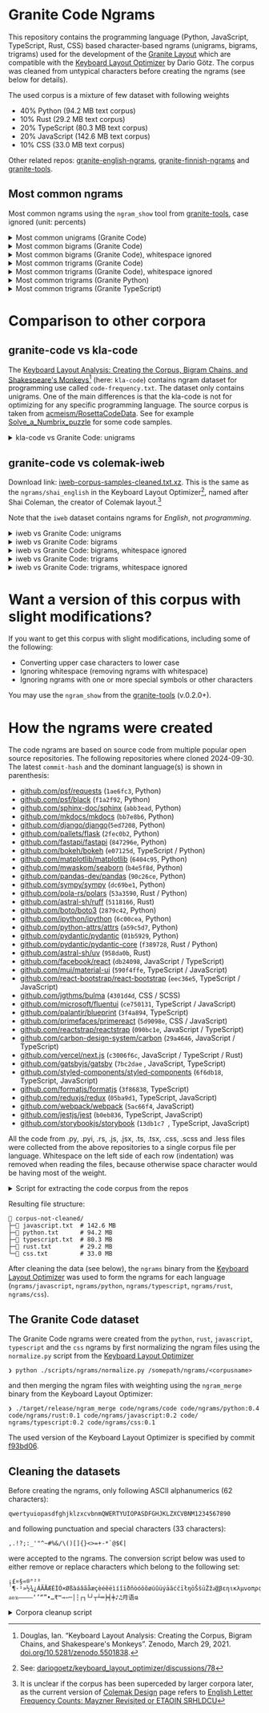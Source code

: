# Granite Code Ngrams

This repository contains the programming language (Python, JavaScript, TypeScript, Rust, CSS) based character-based ngrams (unigrams, bigrams, trigrams) used for the development of the [Granite Layout](https://github.com/fohrloop/granite-layout) which are compatible with the [Keyboard Layout Optimizer](https://github.com/dariogoetz/keyboard_layout_optimizer) by Dario Götz. The corpus was cleaned from untypical characters before creating the ngrams (see below for details).

The used corpus is a mixture of few dataset with following weights

- 40% Python (94.2 MB text corpus)
- 10% Rust (29.2 MB text corpus)
- 20% TypeScript (80.3 MB text corpus)
- 20% JavaScript (142.6 MB text corpus)
- 10% CSS (33.0 MB text corpus)

Other related repos: [granite-english-ngrams](https://github.com/fohrloop/granite-english-ngrams),  [granite-finnish-ngrams](https://github.com/fohrloop/granite-finnish-ngrams) and [granite-tools](https://github.com/fohrloop/granite-tools).

## Most common ngrams

Most common ngrams using the `ngram_show` tool from [granite-tools](https://github.com/fohrloop/granite-tools), case ignored (unit: percents)

<details>
<summary>Most common unigrams (Granite Code)</summary>

```
────────────────────── code ──────────────────────
   1: ␣ ▇▇▇▇▇▇▇▇▇▇▇▇▇▇▇▇▇▇▇▇▇▇ 7.85
   2: e ▇▇▇▇▇▇▇▇▇▇▇▇▇▇▇▇▇▇▇▇▇▇ 7.81
   3: t ▇▇▇▇▇▇▇▇▇▇▇▇▇▇▇▇▇ 5.94
   4: a ▇▇▇▇▇▇▇▇▇▇▇▇▇ 4.71
   5: r ▇▇▇▇▇▇▇▇▇▇▇▇▇ 4.70
   6: s ▇▇▇▇▇▇▇▇▇▇▇▇ 4.46
   7: o ▇▇▇▇▇▇▇▇▇▇▇▇ 4.33
   8: n ▇▇▇▇▇▇▇▇▇▇▇▇ 4.16
   9: i ▇▇▇▇▇▇▇▇▇▇▇ 4.02
  10: ⏎ ▇▇▇▇▇▇▇▇▇ 3.30
  11: l ▇▇▇▇▇▇▇▇▇ 3.23
  12: c ▇▇▇▇▇▇▇ 2.55
  13: d ▇▇▇▇▇▇▇ 2.38
  14: p ▇▇▇▇▇▇▇ 2.38
  15: . ▇▇▇▇▇▇ 2.09
  16: u ▇▇▇▇▇▇ 2.02
  17: m ▇▇▇▇▇▇ 2.00
  18: - ▇▇▇▇▇ 1.92
  19: , ▇▇▇▇▇ 1.82
  20: f ▇▇▇▇▇ 1.76
  21: ) ▇▇▇▇ 1.46
  22: ( ▇▇▇▇ 1.46
  23: " ▇▇▇▇ 1.44
  24: h ▇▇▇▇ 1.33
  25: : ▇▇▇▇ 1.25
  26: g ▇▇▇ 1.21
  27: b ▇▇▇ 1.21
  28: _ ▇▇▇ 1.20
  29: 0 ▇▇▇ 1.07
  30: 1 ▇▇▇ 1.06
  31: = ▇▇▇ 1.00
  32: y ▇▇ 0.88
  33: 2 ▇▇ 0.79
  34: x ▇▇ 0.77
  35: v ▇▇ 0.76
  36: ' ▇▇ 0.70
  37: { ▇▇ 0.57
  38: } ▇▇ 0.57
  39: / ▇▇ 0.56
  40: w ▇ 0.53
  41: ; ▇ 0.53
  42: 3 ▇ 0.49
  43: k ▇ 0.48
  44: 4 ▇ 0.48
  45: 5 ▇ 0.42
  46: > ▇ 0.35
  47: 6 ▇ 0.34
  48: 8 ▇ 0.34
  49: [ ▇ 0.32
  50: ] ▇ 0.32
  51: * ▇ 0.30
  52: 9 ▇ 0.28
  53: 7 ▇ 0.27
  54: q ▇ 0.21
  55: # ▇ 0.19
  56: < ▇ 0.18
  57: `  0.18
  58: j  0.17
  59: z  0.17
  60: \  0.12
  61: |  0.10
  62: +  0.09
  63: &  0.09
  64: !  0.07
  65: @  0.06
  66: $  0.06
  67: ?  0.05
  68: %  0.04
  69: ^  0.01
  70: ~  0.01
  71:     0.00
  72: €  0.00
```
</details>


<details>
<summary>Most common bigrams (Granite Code)</summary>

```
────────────────────── code ──────────────────────
   1: er ▇▇▇▇▇▇▇▇▇▇▇▇▇▇▇▇▇▇▇▇▇ 1.01
   2: on ▇▇▇▇▇▇▇▇▇▇▇▇▇▇▇▇▇▇▇▇▇ 0.98
   3: ,␣ ▇▇▇▇▇▇▇▇▇▇▇▇▇▇▇▇▇▇▇▇▇ 0.98
   4: re ▇▇▇▇▇▇▇▇▇▇▇▇▇▇▇▇▇▇▇▇ 0.94
   5: in ▇▇▇▇▇▇▇▇▇▇▇▇▇▇▇▇▇▇▇ 0.93
   6: te ▇▇▇▇▇▇▇▇▇▇▇▇▇▇▇▇▇▇ 0.88
   7: se ▇▇▇▇▇▇▇▇▇▇▇▇▇▇▇▇▇ 0.80
   8: or ▇▇▇▇▇▇▇▇▇▇▇▇▇▇▇▇ 0.76
   9: st ▇▇▇▇▇▇▇▇▇▇▇▇▇▇▇ 0.72
  10: at ▇▇▇▇▇▇▇▇▇▇▇▇▇▇▇ 0.70
  11: es ▇▇▇▇▇▇▇▇▇▇▇▇▇▇ 0.67
  12: :␣ ▇▇▇▇▇▇▇▇▇▇▇▇▇▇ 0.66
  13: de ▇▇▇▇▇▇▇▇▇▇▇▇▇▇ 0.66
  14: en ▇▇▇▇▇▇▇▇▇▇▇▇▇▇ 0.65
  15: t␣ ▇▇▇▇▇▇▇▇▇▇▇▇▇ 0.64
  16: co ▇▇▇▇▇▇▇▇▇▇▇▇▇ 0.63
  17: le ▇▇▇▇▇▇▇▇▇▇▇▇▇ 0.62
  18: nt ▇▇▇▇▇▇▇▇▇▇▇▇▇ 0.61
  19: e␣ ▇▇▇▇▇▇▇▇▇▇▇▇▇ 0.60
  20: ar ▇▇▇▇▇▇▇▇▇▇▇▇ 0.59
  21: ti ▇▇▇▇▇▇▇▇▇▇▇▇ 0.56
  22: -- ▇▇▇▇▇▇▇▇▇▇▇ 0.55
  23: ,⏎ ▇▇▇▇▇▇▇▇▇▇▇ 0.54
  24: th ▇▇▇▇▇▇▇▇▇▇▇ 0.53
  25: ␣= ▇▇▇▇▇▇▇▇▇▇▇ 0.53
  26: al ▇▇▇▇▇▇▇▇▇▇▇ 0.52
  27: ro ▇▇▇▇▇▇▇▇▇▇▇ 0.51
  28: =␣ ▇▇▇▇▇▇▇▇▇▇ 0.49
  29: ␣t ▇▇▇▇▇▇▇▇▇▇ 0.49
  30: me ▇▇▇▇▇▇▇▇▇▇ 0.49
  31: el ▇▇▇▇▇▇▇▇▇▇ 0.48
  32: et ▇▇▇▇▇▇▇▇▇ 0.45
  33: ;⏎ ▇▇▇▇▇▇▇▇▇ 0.44
  34: as ▇▇▇▇▇▇▇▇▇ 0.43
  35: an ▇▇▇▇▇▇▇▇▇ 0.41
  36: s␣ ▇▇▇▇▇▇▇▇▇ 0.41
  37: ex ▇▇▇▇▇▇▇▇▇ 0.41
  38: ⏎⏎ ▇▇▇▇▇▇▇▇ 0.40
  39: it ▇▇▇▇▇▇▇▇ 0.40
  40: ra ▇▇▇▇▇▇▇▇ 0.39
```
</details>


<details>
<summary>Most common bigrams (Granite Code), whitespace ignored</summary>

```
────────────────────── code ──────────────────────
   1: er ▇▇▇▇▇▇▇▇▇▇▇▇▇▇▇▇▇▇▇▇▇ 1.28
   2: on ▇▇▇▇▇▇▇▇▇▇▇▇▇▇▇▇▇▇▇▇▇ 1.26
   3: re ▇▇▇▇▇▇▇▇▇▇▇▇▇▇▇▇▇▇▇▇ 1.19
   4: in ▇▇▇▇▇▇▇▇▇▇▇▇▇▇▇▇▇▇▇ 1.18
   5: te ▇▇▇▇▇▇▇▇▇▇▇▇▇▇▇▇▇▇ 1.13
   6: se ▇▇▇▇▇▇▇▇▇▇▇▇▇▇▇▇▇ 1.02
   7: or ▇▇▇▇▇▇▇▇▇▇▇▇▇▇▇▇ 0.96
   8: st ▇▇▇▇▇▇▇▇▇▇▇▇▇▇▇ 0.91
   9: at ▇▇▇▇▇▇▇▇▇▇▇▇▇▇▇ 0.90
  10: es ▇▇▇▇▇▇▇▇▇▇▇▇▇▇ 0.86
  11: de ▇▇▇▇▇▇▇▇▇▇▇▇▇▇ 0.84
  12: en ▇▇▇▇▇▇▇▇▇▇▇▇▇▇ 0.83
  13: co ▇▇▇▇▇▇▇▇▇▇▇▇▇ 0.81
  14: le ▇▇▇▇▇▇▇▇▇▇▇▇▇ 0.79
  15: nt ▇▇▇▇▇▇▇▇▇▇▇▇▇ 0.78
  16: ar ▇▇▇▇▇▇▇▇▇▇▇▇ 0.75
  17: ti ▇▇▇▇▇▇▇▇▇▇▇▇ 0.72
  18: -- ▇▇▇▇▇▇▇▇▇▇▇ 0.70
  19: th ▇▇▇▇▇▇▇▇▇▇▇ 0.68
  20: al ▇▇▇▇▇▇▇▇▇▇▇ 0.66
  21: ro ▇▇▇▇▇▇▇▇▇▇▇ 0.65
  22: me ▇▇▇▇▇▇▇▇▇▇ 0.62
  23: el ▇▇▇▇▇▇▇▇▇▇ 0.61
  24: et ▇▇▇▇▇▇▇▇▇ 0.58
  25: as ▇▇▇▇▇▇▇▇▇ 0.55
  26: an ▇▇▇▇▇▇▇▇▇ 0.53
  27: ex ▇▇▇▇▇▇▇▇▇ 0.52
  28: it ▇▇▇▇▇▇▇▇ 0.51
  29: ra ▇▇▇▇▇▇▇▇ 0.50
  30: ta ▇▇▇▇▇▇▇▇ 0.50
  31: is ▇▇▇▇▇▇▇▇ 0.50
  32: rt ▇▇▇▇▇▇▇▇ 0.49
  33: he ▇▇▇▇▇▇▇▇ 0.49
  34: ne ▇▇▇▇▇▇▇▇ 0.48
  35: ct ▇▇▇▇▇▇▇▇ 0.48
  36: to ▇▇▇▇▇▇▇▇ 0.48
  37: ed ▇▇▇▇▇▇▇▇ 0.48
  38: tr ▇▇▇▇▇▇▇▇ 0.47
  39: nd ▇▇▇▇▇▇▇▇ 0.47
  40: io ▇▇▇▇▇▇▇ 0.45
```
</details>


<details>
<summary>Most common trigrams (Granite Code)</summary>

```
────────────────────── code ──────────────────────
   1: --- ▇▇▇▇▇▇▇▇▇▇▇▇▇▇▇▇▇▇▇▇▇▇▇▇▇▇▇▇▇▇▇▇▇▇▇ 0.42
   2: ␣=␣ ▇▇▇▇▇▇▇▇▇▇▇▇▇▇▇▇▇▇▇▇▇▇▇▇▇▇▇▇▇▇▇▇ 0.39
   3: ion ▇▇▇▇▇▇▇▇▇▇▇▇▇▇▇▇▇▇▇▇▇▇▇▇▇▇▇ 0.33
   4: ent ▇▇▇▇▇▇▇▇▇▇▇▇▇▇▇▇▇▇▇▇▇▇▇▇ 0.29
   5: con ▇▇▇▇▇▇▇▇▇▇▇▇▇▇▇▇▇▇▇▇▇▇▇ 0.28
   6: tio ▇▇▇▇▇▇▇▇▇▇▇▇▇▇▇▇▇▇▇▇▇▇▇ 0.27
   7: ␣{⏎ ▇▇▇▇▇▇▇▇▇▇▇▇▇▇▇▇▇▇▇▇▇ 0.25
   8: the ▇▇▇▇▇▇▇▇▇▇▇▇▇▇▇▇▇▇ 0.22
   9: ing ▇▇▇▇▇▇▇▇▇▇▇▇▇▇▇▇▇ 0.21
  10: ate ▇▇▇▇▇▇▇▇▇▇▇▇▇▇▇▇▇ 0.21
  11: sel ▇▇▇▇▇▇▇▇▇▇▇▇▇▇▇▇▇ 0.20
  12: ␣th ▇▇▇▇▇▇▇▇▇▇▇▇▇▇▇▇▇ 0.20
  13: ␣␣␣ ▇▇▇▇▇▇▇▇▇▇▇▇▇▇▇▇▇ 0.20
  14: ass ▇▇▇▇▇▇▇▇▇▇▇▇▇▇▇ 0.19
  15: ect ▇▇▇▇▇▇▇▇▇▇▇▇▇▇▇ 0.18
  16: ons ▇▇▇▇▇▇▇▇▇▇▇▇▇▇▇ 0.18
  17: ort ▇▇▇▇▇▇▇▇▇▇▇▇▇▇▇ 0.18
  18: );⏎ ▇▇▇▇▇▇▇▇▇▇▇▇▇▇▇ 0.18
  19: rt␣ ▇▇▇▇▇▇▇▇▇▇▇▇▇▇ 0.17
  20: ser ▇▇▇▇▇▇▇▇▇▇▇▇▇▇ 0.17
  21: elf ▇▇▇▇▇▇▇▇▇▇▇▇▇▇ 0.17
  22: def ▇▇▇▇▇▇▇▇▇▇▇▇▇▇ 0.16
  23: ame ▇▇▇▇▇▇▇▇▇▇▇▇▇▇ 0.16
  24: por ▇▇▇▇▇▇▇▇▇▇▇▇▇ 0.16
  25: ter ▇▇▇▇▇▇▇▇▇▇▇▇▇ 0.16
  26: est ▇▇▇▇▇▇▇▇▇▇▇▇▇ 0.15
  27: ␣in ▇▇▇▇▇▇▇▇▇▇▇▇▇ 0.15
  28: val ▇▇▇▇▇▇▇▇▇▇▇▇▇ 0.15
  29: ⏎}⏎ ▇▇▇▇▇▇▇▇▇▇▇▇▇ 0.15
  30: for ▇▇▇▇▇▇▇▇▇▇▇▇▇ 0.15
  31: exp ▇▇▇▇▇▇▇▇▇▇▇▇ 0.15
  32: ert ▇▇▇▇▇▇▇▇▇▇▇▇ 0.15
  33: typ ▇▇▇▇▇▇▇▇▇▇▇▇ 0.15
  34: one ▇▇▇▇▇▇▇▇▇▇▇▇ 0.14
  35: ype ▇▇▇▇▇▇▇▇▇▇▇▇ 0.14
  36: str ▇▇▇▇▇▇▇▇▇▇▇▇ 0.14
  37: ext ▇▇▇▇▇▇▇▇▇▇▇ 0.14
  38: dat ▇▇▇▇▇▇▇▇▇▇▇ 0.14
  39: col ▇▇▇▇▇▇▇▇▇▇▇ 0.13
  40: ␣re ▇▇▇▇▇▇▇▇▇▇▇ 0.13
```
</details>


<details>
<summary>Most common trigrams (Granite Code), whitespace ignored</summary>

```
────────────────────── code ──────────────────────
   1: --- ▇▇▇▇▇▇▇▇▇▇▇▇▇▇▇▇▇▇▇▇ 0.61
   2: ion ▇▇▇▇▇▇▇▇▇▇▇▇▇▇▇ 0.47
   3: ent ▇▇▇▇▇▇▇▇▇▇▇▇▇▇ 0.42
   4: con ▇▇▇▇▇▇▇▇▇▇▇▇▇ 0.41
   5: tio ▇▇▇▇▇▇▇▇▇▇▇▇▇ 0.39
   6: the ▇▇▇▇▇▇▇▇▇▇ 0.31
   7: ing ▇▇▇▇▇▇▇▇▇▇ 0.30
   8: ate ▇▇▇▇▇▇▇▇▇▇ 0.30
   9: sel ▇▇▇▇▇▇▇▇▇▇ 0.29
  10: ass ▇▇▇▇▇▇▇▇▇ 0.27
  11: ect ▇▇▇▇▇▇▇▇▇ 0.26
  12: ons ▇▇▇▇▇▇▇▇ 0.25
  13: ort ▇▇▇▇▇▇▇▇ 0.25
  14: ser ▇▇▇▇▇▇▇▇ 0.25
  15: elf ▇▇▇▇▇▇▇▇ 0.24
  16: def ▇▇▇▇▇▇▇▇ 0.24
  17: ame ▇▇▇▇▇▇▇▇ 0.23
  18: por ▇▇▇▇▇▇▇▇ 0.23
  19: ter ▇▇▇▇▇▇▇ 0.23
  20: est ▇▇▇▇▇▇▇ 0.22
  21: val ▇▇▇▇▇▇▇ 0.22
  22: for ▇▇▇▇▇▇▇ 0.22
  23: exp ▇▇▇▇▇▇▇ 0.22
  24: ert ▇▇▇▇▇▇▇ 0.21
  25: typ ▇▇▇▇▇▇▇ 0.21
  26: one ▇▇▇▇▇▇▇ 0.20
  27: ype ▇▇▇▇▇▇▇ 0.20
  28: str ▇▇▇▇▇▇▇ 0.20
  29: ext ▇▇▇▇▇▇▇ 0.20
  30: dat ▇▇▇▇▇▇ 0.20
  31: col ▇▇▇▇▇▇ 0.19
  32: tes ▇▇▇▇▇▇ 0.19
  33: der ▇▇▇▇▇▇ 0.19
  34: mpo ▇▇▇▇▇▇ 0.19
  35: nte ▇▇▇▇▇▇ 0.19
  36: ont ▇▇▇▇▇▇ 0.19
  37: tur ▇▇▇▇▇▇ 0.19
  38: res ▇▇▇▇▇▇ 0.19
  39: sta ▇▇▇▇▇▇ 0.18
  40: pro ▇▇▇▇▇▇ 0.18
```
</details>

<details>
<summary>Most common trigrams (Granite Python)</summary>

```
───────────────────── python ─────────────────────
   1: --- ▇▇▇▇▇▇▇▇▇▇▇▇▇▇▇▇▇▇▇▇ 0.98
   2: ␣=␣ ▇▇▇▇▇▇▇▇▇▇▇ 0.53
   3: sel ▇▇▇▇▇▇▇ 0.35
   4: ␣␣␣ ▇▇▇▇▇▇▇ 0.34
   5: elf ▇▇▇▇▇▇▇ 0.33
   6: ass ▇▇▇▇▇▇▇ 0.32
   7: ser ▇▇▇▇▇▇▇ 0.32
   8: ion ▇▇▇▇▇▇ 0.32
   9: the ▇▇▇▇▇▇ 0.27
  10: ert ▇▇▇▇▇ 0.25
  11: tio ▇▇▇▇▇ 0.25
  12: rt␣ ▇▇▇▇▇ 0.25
  13: def ▇▇▇▇▇ 0.24
  14: ␣th ▇▇▇▇▇ 0.24
  15: ␣in ▇▇▇▇▇ 0.24
  16: sse ▇▇▇▇▇ 0.23
  17: ):⏎ ▇▇▇▇▇ 0.23
  18: ate ▇▇▇▇ 0.22
  19: est ▇▇▇▇ 0.21
  20: ame ▇▇▇▇ 0.21
  21: )⏎⏎ ▇▇▇▇ 0.21
  22: ing ▇▇▇▇ 0.21
  23: lf. ▇▇▇▇ 0.21
  24: val ▇▇▇▇ 0.21
  25: tes ▇▇▇▇ 0.21
  26: ␣no ▇▇▇▇ 0.20
  27: ⏎de ▇▇▇▇ 0.20
  28: dat ▇▇▇▇ 0.19
  29: ef␣ ▇▇▇▇ 0.19
  30: ect ▇▇▇▇ 0.18
  31: ent ▇▇▇▇ 0.18
  32: one ▇▇▇▇ 0.17
  33: for ▇▇▇▇ 0.17
  34: he␣ ▇▇▇▇ 0.17
  35: int ▇▇▇ 0.17
  36: typ ▇▇▇ 0.17
  37: ",␣ ▇▇▇ 0.17
  38: ":␣ ▇▇▇ 0.17
  39: ⏎#␣ ▇▇▇ 0.17
  40: ␣se ▇▇▇ 0.16
```
</details>


<details>
<summary>Most common trigrams (Granite TypeScript)</summary>

```
─────────────────── typescript ───────────────────
   1: con ▇▇▇▇▇▇▇▇▇▇▇▇▇▇▇▇▇▇▇▇ 0.49
   2: ent ▇▇▇▇▇▇▇▇▇▇▇▇▇▇▇▇▇ 0.43
   3: ␣{⏎ ▇▇▇▇▇▇▇▇▇▇▇▇▇▇▇▇▇ 0.43
   4: ons ▇▇▇▇▇▇▇▇▇▇▇▇▇▇ 0.35
   5: ion ▇▇▇▇▇▇▇▇▇▇▇▇▇▇ 0.34
   6: ␣=␣ ▇▇▇▇▇▇▇▇▇▇▇▇▇ 0.32
   7: ort ▇▇▇▇▇▇▇▇▇▇▇▇▇ 0.31
   8: tio ▇▇▇▇▇▇▇▇▇▇▇▇ 0.30
   9: ":␣ ▇▇▇▇▇▇▇▇▇▇▇▇ 0.29
  10: );⏎ ▇▇▇▇▇▇▇▇▇▇▇ 0.28
  11: por ▇▇▇▇▇▇▇▇▇▇▇ 0.28
  12: nst ▇▇▇▇▇▇▇▇▇▇▇ 0.27
  13: the ▇▇▇▇▇▇▇▇▇▇ 0.26
  14: st␣ ▇▇▇▇▇▇▇▇▇▇ 0.26
  15: pro ▇▇▇▇▇▇▇▇▇▇ 0.25
  16: rt␣ ▇▇▇▇▇▇▇▇▇▇ 0.25
  17: ect ▇▇▇▇▇▇▇▇▇▇ 0.25
  18: mpo ▇▇▇▇▇▇▇▇▇▇ 0.25
  19: ⏎co ▇▇▇▇▇▇▇▇▇▇ 0.24
  20: ␣th ▇▇▇▇▇▇▇▇▇▇ 0.24
  21: ate ▇▇▇▇▇▇▇▇▇ 0.23
  22: ing ▇▇▇▇▇▇▇▇▇ 0.23
  23: ,⏎" ▇▇▇▇▇▇▇▇▇ 0.22
  24: exp ▇▇▇▇▇▇▇▇▇ 0.22
  25: :␣" ▇▇▇▇▇▇▇▇▇ 0.22
  26: ;⏎⏎ ▇▇▇▇▇▇▇▇ 0.20
  27: rop ▇▇▇▇▇▇▇▇ 0.20
  28: rea ▇▇▇▇▇▇▇▇ 0.20
  29: ext ▇▇▇▇▇▇▇▇ 0.19
  30: rom ▇▇▇▇▇▇▇▇ 0.19
  31: :␣' ▇▇▇▇▇▇▇▇ 0.19
  32: fro ▇▇▇▇▇▇▇ 0.18
  33: ␣re ▇▇▇▇▇▇▇ 0.18
  34: ⏎ex ▇▇▇▇▇▇▇ 0.18
  35: om␣ ▇▇▇▇▇▇▇ 0.17
  36: men ▇▇▇▇▇▇▇ 0.17
  37: act ▇▇▇▇▇▇▇ 0.17
  38: der ▇▇▇▇▇▇▇ 0.17
  39: ont ▇▇▇▇▇▇▇ 0.17
  40: ",⏎ ▇▇▇▇▇▇▇ 0.17
```
</details>

# Comparison to other corpora

## granite-code vs kla-code

The [Keyboard Layout Analysis: Creating the Corpus, Bigram Chains, and Shakespeare's Monkeys](https://zenodo.org/records/5501838)[^douglas-kla]  (here: `kla-code`) contains ngram dataset for programming use called `code-frequency.txt`. The dataset only contains unigrams. One of the main differences is that the kla-code is not for optimizing for any specific programming language. The source corpus is taken from [acmeism/RosettaCodeData](https://github.com/acmeism/RosettaCodeData). See for example [Solve_a_Numbrix_puzzle](https://rosettacode.org/wiki/Solve_a_Numbrix_puzzle#Python) for some code samples.

<details>
<summary>kla-code vs Granite Code: unigrams</summary>

- The kla-code clearly has not removed indentation as the amount of space chracters is so high (~25%).
- The Granite Code does not have any tabs (likely that tabs have been replaced by spaces in the repos used). Typically IDEs jump to the correct indendation level, so tabs are needed less than number of tabs in a file.
- Parenthesis (`(` and `)`) are used less in the corpus used by the Granite Code ngrams.
- Equals sign (`=`) is used less in the corpus used by the Granite Code ngrams.



```
─────────────────────kla-code───────────────────── ───────────────────────code───────────────────────
 1: ␣  ▇▇▇▇▇▇▇▇▇▇▇▇▇▇▇▇▇▇▇▇▇▇▇ 24.87                 1 ( +0): ␣  ▇▇▇▇▇▇▇▇▇▇▇▇▇▇▇▇▇▇▇▇▇▇▇▇ 7.85
 2: e  ▇▇▇▇▇ 5.08                                    2 ( +0): e  ▇▇▇▇▇▇▇▇▇▇▇▇▇▇▇▇▇▇▇▇▇▇▇ 7.53
 3: t  ▇▇▇▇ 4.11                                     3 ( +0): t  ▇▇▇▇▇▇▇▇▇▇▇▇▇▇▇▇▇ 5.62
 4: ⏎  ▇▇▇ 3.61                                      4 ( +3): r  ▇▇▇▇▇▇▇▇▇▇▇▇▇▇ 4.48
 5: n  ▇▇▇ 3.55                                      5 ( +3): a  ▇▇▇▇▇▇▇▇▇▇▇▇▇▇ 4.43
 6: i  ▇▇▇ 3.40                                      6 ( +3): o  ▇▇▇▇▇▇▇▇▇▇▇▇▇ 4.18
 7: r  ▇▇▇ 3.34                                      7 ( +3): s  ▇▇▇▇▇▇▇▇▇▇▇▇▇ 4.12
 8: a  ▇▇▇ 3.00                                      8 ( -3): n  ▇▇▇▇▇▇▇▇▇▇▇▇ 3.96
 9: o  ▇▇▇ 2.80                                      9 ( -3): i  ▇▇▇▇▇▇▇▇▇▇▇ 3.73
10: s  ▇▇▇ 2.77                                     10 ( -6): ⏎  ▇▇▇▇▇▇▇▇▇▇ 3.30
11: l  ▇▇ 2.09                                      11 ( +0): l  ▇▇▇▇▇▇▇▇▇ 3.09
12: )  ▇▇ 1.90                                      12 ( +3): c  ▇▇▇▇▇▇▇ 2.27
13: (  ▇▇ 1.90                                      13 ( +1): d  ▇▇▇▇▇▇▇ 2.18
14: d  ▇▇ 1.73                                      14 ( +4): p  ▇▇▇▇▇▇▇ 2.14
15: c  ▇ 1.58                                       15 ( +8): .  ▇▇▇▇▇▇ 2.09
16: ,  ▇ 1.49                                       16 ( +1): u  ▇▇▇▇▇▇ 1.94
17: u  ▇ 1.46                                       17 ( +8): -  ▇▇▇▇▇▇ 1.92
18: p  ▇ 1.33                                       18 ( -2): ,  ▇▇▇▇▇▇ 1.82
19: m  ▇ 1.30                                       19 ( +0): m  ▇▇▇▇▇▇ 1.81
20: f  ▇ 1.18                                       20 ( +0): f  ▇▇▇▇▇ 1.58
21: =  ▇ 1.12                                       21 ( -9): )  ▇▇▇▇ 1.46
22: "  ▇ 1.09                                       22 ( -9): (  ▇▇▇▇ 1.46
23: .  ▇ 1.05                                       23 ( -1): "  ▇▇▇▇ 1.44
24: h  ▇ 1.02                                       24 ( +7): :  ▇▇▇▇ 1.25
25: -  ▇ 1.01                                       25 ( -1): h  ▇▇▇▇ 1.24
26: 1  ▇ 1.01                                       26 (+13): _  ▇▇▇▇ 1.20
27: 0  ▇ 0.98                                       27 ( +1): g  ▇▇▇ 1.11
28: g  ▇ 0.90                                       28 ( -1): 0  ▇▇▇ 1.07
29: ;  ▇ 0.78                                       29 ( -3): 1  ▇▇▇ 1.06
30: b  ▇ 0.74                                       30 ( +0): b  ▇▇▇ 1.00
31: :  ▇ 0.70                                       31 (-10): =  ▇▇▇ 1.00
32: y  ▇ 0.61                                       32 ( +0): y  ▇▇▇ 0.86
33: x  ▇ 0.58                                       33 ( +1): 2  ▇▇ 0.79
34: 2  ▇ 0.57                                       34 ( -1): x  ▇▇ 0.73
35: \t  0.53                                        35 (+10): '  ▇▇ 0.70
36: w   0.52                                        36 ( +4): v  ▇▇ 0.67
37: [   0.48                                        37 (+12): {  ▇▇ 0.57
38: ]   0.47                                        38 (+13): }  ▇▇ 0.57
39: _   0.47                                        39 ( +8): /  ▇▇ 0.56
40: v   0.47                                        40 (-11): ;  ▇▇ 0.53
45: '   0.41                                        43 ( -7): w  ▇ 0.48
47: /   0.37                                        51 (-14): [  ▇ 0.32
49: {   0.37                                        52 (-14): ]  ▇ 0.32
51: }   0.37                                       ??? (???): \t  0.00
```

</details>

## granite-code vs colemak-iweb

Download link: [iweb-corpus-samples-cleaned.txt.xz](https://colemak.com/pub/corpus/iweb-corpus-samples-cleaned.txt.xz). This is the same as the `ngrams/shai_english` in the Keyboard Layout Optimizer[^shai], named after Shai Coleman, the creator of Colemak layout.[^colemak] 

Note that the `iweb` dataset contains ngrams for *English*, not *programming*.


<details>
<summary>iweb vs Granite Code: unigrams</summary>

```
───────────────────────iweb─────────────────────── ───────────────────────code───────────────────────
 1: ␣  ▇▇▇▇▇▇▇▇▇▇▇▇▇▇▇▇▇▇▇▇▇▇▇ 16.84                 1 ( +0): ␣ ▇▇▇▇▇▇▇▇▇▇▇▇▇▇▇▇▇▇▇▇▇▇▇▇ 7.85
 2: e  ▇▇▇▇▇▇▇▇▇▇▇▇▇ 9.59                            2 ( +0): e ▇▇▇▇▇▇▇▇▇▇▇▇▇▇▇▇▇▇▇▇▇▇▇▇ 7.81
 3: t  ▇▇▇▇▇▇▇▇▇▇ 7.28                               3 ( +0): t ▇▇▇▇▇▇▇▇▇▇▇▇▇▇▇▇▇▇ 5.94
 4: a  ▇▇▇▇▇▇▇▇▇ 6.50                                4 ( +0): a ▇▇▇▇▇▇▇▇▇▇▇▇▇▇ 4.71
 5: o  ▇▇▇▇▇▇▇▇ 6.22                                 5 ( +4): r ▇▇▇▇▇▇▇▇▇▇▇▇▇▇ 4.70
 6: i  ▇▇▇▇▇▇▇▇ 5.81                                 6 ( +2): s ▇▇▇▇▇▇▇▇▇▇▇▇▇▇ 4.46
 7: n  ▇▇▇▇▇▇▇▇ 5.54                                 7 ( -2): o ▇▇▇▇▇▇▇▇▇▇▇▇▇ 4.33
 8: s  ▇▇▇▇▇▇▇ 5.24                                  8 ( -1): n ▇▇▇▇▇▇▇▇▇▇▇▇▇ 4.16
 9: r  ▇▇▇▇▇▇▇ 4.93                                  9 ( -3): i ▇▇▇▇▇▇▇▇▇▇▇▇ 4.02
10: h  ▇▇▇▇▇ 3.73                                   10 (+16): ⏎ ▇▇▇▇▇▇▇▇▇▇ 3.30
11: l  ▇▇▇▇▇ 3.38                                   11 ( +0): l ▇▇▇▇▇▇▇▇▇▇ 3.23
12: d  ▇▇▇▇ 2.96                                    12 ( +1): c ▇▇▇▇▇▇▇▇ 2.55
13: c  ▇▇▇ 2.53                                     13 ( -1): d ▇▇▇▇▇▇▇ 2.38
14: u  ▇▇▇ 2.36                                     14 ( +3): p ▇▇▇▇▇▇▇ 2.38
15: m  ▇▇▇ 1.98                                     15 ( +7): . ▇▇▇▇▇▇ 2.09
16: f  ▇▇ 1.74                                      16 ( -2): u ▇▇▇▇▇▇ 2.02
17: p  ▇▇ 1.71                                      17 ( -2): m ▇▇▇▇▇▇ 2.00
18: g  ▇▇ 1.67                                      18 ( +9): - ▇▇▇▇▇▇ 1.92
19: y  ▇▇ 1.57                                      19 ( +5): , ▇▇▇▇▇▇ 1.82
20: w  ▇▇ 1.47                                      20 ( -4): f ▇▇▇▇▇ 1.76
21: b  ▇▇ 1.22                                      21 (+16): ) ▇▇▇▇ 1.46
22: .  ▇ 0.89                                       22 (+16): ( ▇▇▇▇ 1.46
23: v  ▇ 0.87                                       23 ( +7): " ▇▇▇▇ 1.44
24: ,  ▇ 0.82                                       24 (-14): h ▇▇▇▇ 1.33
25: k  ▇ 0.65                                       25 (+14): : ▇▇▇▇ 1.25
26: ⏎   0.35                                        26 ( -8): g ▇▇▇▇ 1.21
27: -   0.21                                        27 ( -6): b ▇▇▇▇ 1.21
28: '   0.21                                        28 (???): _ ▇▇▇▇ 1.20
29: x   0.18                                        29 ( +2): 0 ▇▇▇ 1.07
30: "   0.15                                        30 ( +3): 1 ▇▇▇ 1.06
31: 0   0.15                                        31 (+26): = ▇▇▇ 1.00
32: j   0.14                                        32 (-13): y ▇▇▇ 0.88
33: 1   0.13                                        33 ( +1): 2 ▇▇ 0.79
34: 2   0.10                                        34 ( -5): x ▇▇ 0.77
35: q   0.08                                        35 (-12): v ▇▇ 0.76
36: z   0.08                                        36 ( -8): ' ▇▇ 0.70
37: )   0.08                                        37 (???): { ▇▇ 0.57
38: (   0.08                                        38 (???): } ▇▇ 0.57
39: :   0.06                                        39 (+10): / ▇▇ 0.56
40: 5   0.05                                        40 (-20): w ▇▇ 0.53
41: 3   0.05                                        41 ( +9): ; ▇▇ 0.53
42: 9   0.04                                        42 ( -1): 3 ▇▇ 0.49
43: ?   0.04                                        43 (-18): k ▇ 0.48
44: 4   0.04                                        44 ( +0): 4 ▇ 0.48
45: !   0.04                                        45 ( -5): 5 ▇ 0.42
46: 6   0.04                                        46 (+10): > ▇ 0.35
47: 8   0.03                                        47 ( -1): 6 ▇ 0.34
48: 7   0.03                                        48 ( -1): 8 ▇ 0.34
49: /   0.02                                        49 (???): [ ▇ 0.32
50: ;   0.02                                        50 (???): ] ▇ 0.32
51: $   0.01                                        51 ( +4): * ▇ 0.30
52: %   0.01                                        52 (-10): 9 ▇ 0.28
53: &   0.01                                        53 ( -5): 7 ▇ 0.27
54: +   0.01                                        54 (-19): q ▇ 0.21
55: *   0.00                                        55 ( +3): # ▇ 0.19
56: >   0.00                                        56 ( +4): < ▇ 0.18
57: =   0.00                                        57 (???): ` ▇ 0.18
58: #   0.00                                        58 (-26): j ▇ 0.17
59: @   0.00                                        59 (-23): z ▇ 0.17
60: <   0.00                                        60 (???): \  0.12
61:     0.00                                        61 (???): |  0.10
62: ’   0.00                                        62 ( -8): +  0.09
63: ”   0.00                                        63 (-10): &  0.09
64: “   0.00                                        64 (-19): !  0.07
65: —   0.00                                        65 ( -6): @  0.06
66: ü   0.00                                        66 (-15): $  0.06
67: –   0.00                                        67 (-24): ?  0.05
68: •   0.00                                        68 (-16): %  0.04
69: ¢   0.00                                        69 (???): ^  0.01
70: ´   0.00                                        70 (???): ~  0.01
71: é   0.00                                        71 (???):     0.00
72: ʼ   0.00                                        72 (???): €  0.00
73: ®   0.00                                       ??? (???): ö  0.00
74: ¤   0.00                                       ??? (???): °  0.00
75: ‐   0.00                                       ??? (???): ⅜  0.00
76: §   0.00                                       ??? (???): ⅓  0.00
77: ä   0.00                                       ??? (???): ‐  0.00
78: ⅓   0.00                                       ??? (???): ⅔  0.00
79: ′   0.00                                       ??? (???): ü  0.00
80: ć   0.00                                       ??? (???): ′  0.00
81: →   0.00                                       ??? (???): ®  0.00
82: и   0.00                                       ??? (???): ć  0.00
83: ⅔   0.00                                       ??? (???): “  0.00
84: ⅜   0.00                                       ??? (???): ­  0.00
85: ¬   0.00                                       ??? (???): ´  0.00
86: ­   0.00                                       ??? (???): —  0.00
87: ›   0.00                                       ??? (???): ”  0.00
88: ö   0.00                                       ??? (???): ¬  0.00
89: ☺   0.00                                       ??? (???): ›  0.00
90: ·   0.00                                       ??? (???): é  0.00
91: °   0.00                                       ??? (???): §  0.00
92: ÷   0.00                                       ??? (???): â  0.00
93: â   0.00                                       ??? (???): ·  0.00
94: ⅛   0.00                                       ??? (???): и  0.00
???: \  0.00                                       ??? (???): ⅛  0.00
???:      0.00                                       ??? (???): ÷  0.00
???: ^  0.00                                       ??? (???): ¤  0.00
???: }  0.00                                       ??? (???): –  0.00
???: _  0.00                                       ??? (???): ☺  0.00
???: `  0.00                                       ??? (???): •  0.00
???: €  0.00                                       ??? (???): ¢  0.00
???: |  0.00                                       ??? (???):    0.00
???: ]  0.00                                       ??? (???): →  0.00
???: [  0.00                                       ??? (???): ’  0.00
???: {  0.00                                       ??? (???): ʼ  0.00
???: ~  0.00                                       ??? (???): ä  0.00
```
</details>



<details>
<summary>iweb vs Granite Code: bigrams</summary>

```
───────────────────────iweb─────────────────────── ───────────────────────code───────────────────────
 1: e␣   ▇▇▇▇▇▇▇▇▇▇▇▇▇▇▇▇▇▇▇▇▇ 2.94                    1 (  +10): er ▇▇▇▇▇▇▇▇▇▇▇▇▇▇▇▇▇▇▇▇▇ 1.01
 2: ␣t   ▇▇▇▇▇▇▇▇▇▇▇▇▇▇▇▇▇▇ 2.50                       2 (  +15): on ▇▇▇▇▇▇▇▇▇▇▇▇▇▇▇▇▇▇▇▇▇ 0.98
 3: th   ▇▇▇▇▇▇▇▇▇▇▇▇▇▇▇ 2.03                          3 (  +23): ,␣ ▇▇▇▇▇▇▇▇▇▇▇▇▇▇▇▇▇▇▇▇▇ 0.98
 4: ␣a   ▇▇▇▇▇▇▇▇▇▇▇▇▇▇ 1.99                           4 (  +10): re ▇▇▇▇▇▇▇▇▇▇▇▇▇▇▇▇▇▇▇▇ 0.94
 5: s␣   ▇▇▇▇▇▇▇▇▇▇▇▇▇ 1.84                            5 (   +2): in ▇▇▇▇▇▇▇▇▇▇▇▇▇▇▇▇▇▇▇ 0.93
 6: he   ▇▇▇▇▇▇▇▇▇▇▇▇ 1.66                             6 (  +28): te ▇▇▇▇▇▇▇▇▇▇▇▇▇▇▇▇▇▇ 0.88
 7: in   ▇▇▇▇▇▇▇▇▇▇▇ 1.55                              7 (  +44): se ▇▇▇▇▇▇▇▇▇▇▇▇▇▇▇▇▇ 0.80
 8: t␣   ▇▇▇▇▇▇▇▇▇▇▇ 1.49                              8 (  +15): or ▇▇▇▇▇▇▇▇▇▇▇▇▇▇▇▇ 0.76
 9: d␣   ▇▇▇▇▇▇▇▇▇▇ 1.40                               9 (  +28): st ▇▇▇▇▇▇▇▇▇▇▇▇▇▇▇ 0.72
10: an   ▇▇▇▇▇▇▇▇▇ 1.25                               10 (  +11): at ▇▇▇▇▇▇▇▇▇▇▇▇▇▇▇ 0.70
11: er   ▇▇▇▇▇▇▇▇▇ 1.21                               11 (  +16): es ▇▇▇▇▇▇▇▇▇▇▇▇▇▇ 0.67
12: n␣   ▇▇▇▇▇▇▇▇▇ 1.20                               12 ( +295): :␣ ▇▇▇▇▇▇▇▇▇▇▇▇▇▇ 0.66
13: ␣i   ▇▇▇▇▇▇▇▇▇ 1.20                               13 (  +52): de ▇▇▇▇▇▇▇▇▇▇▇▇▇▇ 0.66
14: re   ▇▇▇▇▇▇▇▇ 1.14                                14 (  +11): en ▇▇▇▇▇▇▇▇▇▇▇▇▇▇ 0.65
15: ␣s   ▇▇▇▇▇▇▇▇ 1.12                                15 (   -7): t␣ ▇▇▇▇▇▇▇▇▇▇▇▇▇ 0.64
16: ␣o   ▇▇▇▇▇▇▇▇ 1.06                                16 (  +44): co ▇▇▇▇▇▇▇▇▇▇▇▇▇ 0.63
17: on   ▇▇▇▇▇▇▇ 0.99                                 17 (  +33): le ▇▇▇▇▇▇▇▇▇▇▇▇▇ 0.62
18: r␣   ▇▇▇▇▇▇▇ 0.97                                 18 (  +28): nt ▇▇▇▇▇▇▇▇▇▇▇▇▇ 0.61
19: ␣w   ▇▇▇▇▇▇▇ 0.95                                 19 (  -18): e␣ ▇▇▇▇▇▇▇▇▇▇▇▇▇ 0.60
20: ␣c   ▇▇▇▇▇▇ 0.86                                  20 (  +18): ar ▇▇▇▇▇▇▇▇▇▇▇▇ 0.59
21: at   ▇▇▇▇▇▇ 0.86                                  21 (  +15): ti ▇▇▇▇▇▇▇▇▇▇▇▇ 0.56
22: y␣   ▇▇▇▇▇▇ 0.84                                  22 ( +542): -- ▇▇▇▇▇▇▇▇▇▇▇ 0.55
23: or   ▇▇▇▇▇▇ 0.83                                  23 (+1096): ,⏎ ▇▇▇▇▇▇▇▇▇▇▇ 0.54
24: nd   ▇▇▇▇▇▇ 0.83                                  24 (  -21): th ▇▇▇▇▇▇▇▇▇▇▇ 0.53
25: en   ▇▇▇▇▇▇ 0.80                                  25 ( +811): ␣= ▇▇▇▇▇▇▇▇▇▇▇ 0.53
26: ,␣   ▇▇▇▇▇▇ 0.79                                  26 (  +16): al ▇▇▇▇▇▇▇▇▇▇▇ 0.52
27: es   ▇▇▇▇▇▇ 0.79                                  27 (  +35): ro ▇▇▇▇▇▇▇▇▇▇▇ 0.51
28: o␣   ▇▇▇▇▇▇ 0.77                                  28 ( +798): =␣ ▇▇▇▇▇▇▇▇▇▇ 0.49
29: to   ▇▇▇▇▇ 0.76                                   29 (  -27): ␣t ▇▇▇▇▇▇▇▇▇▇ 0.49
30: ou   ▇▇▇▇▇ 0.76                                   30 (  +28): me ▇▇▇▇▇▇▇▇▇▇ 0.49
31: ␣b   ▇▇▇▇▇ 0.75                                   31 (  +53): el ▇▇▇▇▇▇▇▇▇▇ 0.48
32: ng   ▇▇▇▇▇ 0.73                                   32 (  +62): et ▇▇▇▇▇▇▇▇▇ 0.45
33: it   ▇▇▇▇▇ 0.72                                   33 ( +959): ;⏎ ▇▇▇▇▇▇▇▇▇ 0.44
34: te   ▇▇▇▇▇ 0.70                                   34 (  +19): as ▇▇▇▇▇▇▇▇▇ 0.43
35: ␣f   ▇▇▇▇▇ 0.70                                   35 (  -25): an ▇▇▇▇▇▇▇▇▇ 0.41
36: ti   ▇▇▇▇▇ 0.69                                   36 (  -31): s␣ ▇▇▇▇▇▇▇▇▇ 0.41
37: st   ▇▇▇▇▇ 0.69                                   37 ( +150): ex ▇▇▇▇▇▇▇▇▇ 0.41
38: ar   ▇▇▇▇▇ 0.68                                   38 (???): ⏎⏎   ▇▇▇▇▇▇▇▇ 0.40
39: ␣p   ▇▇▇▇▇ 0.67                                   39 (   -6): it ▇▇▇▇▇▇▇▇ 0.40
40: ␣m   ▇▇▇▇▇ 0.64                                   40 (  +34): ra ▇▇▇▇▇▇▇▇ 0.39
42: al   ▇▇▇▇▇ 0.63                                   42 (  -27): ␣s ▇▇▇▇▇▇▇▇ 0.39
46: nt   ▇▇▇▇ 0.59                                    45 (  -39): he ▇▇▇▇▇▇▇▇ 0.38
50: le   ▇▇▇▇ 0.55                                    48 (  -35): ␣i ▇▇▇▇▇▇▇▇ 0.38
51: se   ▇▇▇▇ 0.55                                    49 (  -20): to ▇▇▇▇▇▇▇▇ 0.38
53: as   ▇▇▇▇ 0.52                                    51 (  -39): n␣ ▇▇▇▇▇▇▇▇ 0.37
58: me   ▇▇▇▇ 0.50                                    53 (  -29): nd ▇▇▇▇▇▇▇▇ 0.37
60: co   ▇▇▇ 0.47                                     55 (  -51): ␣a ▇▇▇▇▇▇▇▇ 0.36
62: ro   ▇▇▇ 0.46                                     64 (  -32): ng ▇▇▇▇▇▇▇ 0.32
65: de   ▇▇▇ 0.44                                     69 (  -49): ␣c ▇▇▇▇▇▇ 0.29
74: ra   ▇▇▇ 0.37                                     72 (  -37): ␣f ▇▇▇▇▇▇ 0.29
84: el   ▇▇ 0.33                                      90 (  -72): r␣ ▇▇▇▇▇ 0.25
94: et   ▇▇ 0.29                                     102 (  -72): ou ▇▇▇▇▇ 0.23
187: ex  ▇ 0.12                                      104 (  -95): d␣ ▇▇▇▇▇ 0.23
307: :␣   0.04                                       111 (  -80): ␣b ▇▇▇▇ 0.21
564: --   0.01                                       113 (  -74): ␣p ▇▇▇▇ 0.21
826: =␣   0.00                                       138 ( -122): ␣o ▇▇▇▇ 0.18
836: ␣=   0.00                                       170 ( -130): ␣m ▇▇▇ 0.15
992: ;⏎   0.00                                       225 ( -203): y␣ ▇▇ 0.11
1119: ,⏎  0.00                                       229 ( -210): ␣w ▇▇ 0.11
???: ⏎⏎   0.00                                       258 ( -230): o␣ ▇▇ 0.09
```
</details>


<details>
<summary>iweb vs Granite Code: bigrams, whitespace ignored</summary>

```
───────────────────────iweb─────────────────────── ───────────────────────code───────────────────────
 1: th  ▇▇▇▇▇▇▇▇▇▇▇▇▇▇▇▇▇▇▇▇▇▇▇ 3.10                  1 (  +4): er ▇▇▇▇▇▇▇▇▇▇▇▇▇▇▇▇▇▇▇▇▇▇ 1.28
 2: he  ▇▇▇▇▇▇▇▇▇▇▇▇▇▇▇▇▇▇▇ 2.53                      2 (  +5): on ▇▇▇▇▇▇▇▇▇▇▇▇▇▇▇▇▇▇▇▇▇▇ 1.26
 3: in  ▇▇▇▇▇▇▇▇▇▇▇▇▇▇▇▇▇▇ 2.36                       3 (  +3): re ▇▇▇▇▇▇▇▇▇▇▇▇▇▇▇▇▇▇▇▇ 1.19
 4: an  ▇▇▇▇▇▇▇▇▇▇▇▇▇▇ 1.90                           4 (  -1): in ▇▇▇▇▇▇▇▇▇▇▇▇▇▇▇▇▇▇▇▇ 1.18
 5: er  ▇▇▇▇▇▇▇▇▇▇▇▇▇▇ 1.85                           5 ( +12): te ▇▇▇▇▇▇▇▇▇▇▇▇▇▇▇▇▇▇▇ 1.13
 6: re  ▇▇▇▇▇▇▇▇▇▇▇▇▇ 1.74                            6 ( +22): se ▇▇▇▇▇▇▇▇▇▇▇▇▇▇▇▇▇▇ 1.02
 7: on  ▇▇▇▇▇▇▇▇▇▇▇ 1.51                              7 (  +2): or ▇▇▇▇▇▇▇▇▇▇▇▇▇▇▇▇▇ 0.96
 8: at  ▇▇▇▇▇▇▇▇▇▇ 1.31                               8 ( +11): st ▇▇▇▇▇▇▇▇▇▇▇▇▇▇▇▇ 0.91
 9: or  ▇▇▇▇▇▇▇▇▇ 1.27                                9 (  -1): at ▇▇▇▇▇▇▇▇▇▇▇▇▇▇▇ 0.90
10: nd  ▇▇▇▇▇▇▇▇▇ 1.27                               10 (  +2): es ▇▇▇▇▇▇▇▇▇▇▇▇▇▇▇ 0.86
11: en  ▇▇▇▇▇▇▇▇▇ 1.22                               11 ( +26): de ▇▇▇▇▇▇▇▇▇▇▇▇▇▇ 0.84
12: es  ▇▇▇▇▇▇▇▇▇ 1.20                               12 (  -1): en ▇▇▇▇▇▇▇▇▇▇▇▇▇▇ 0.83
13: to  ▇▇▇▇▇▇▇▇▇ 1.16                               13 ( +20): co ▇▇▇▇▇▇▇▇▇▇▇▇▇▇ 0.81
14: ou  ▇▇▇▇▇▇▇▇▇ 1.16                               14 ( +13): le ▇▇▇▇▇▇▇▇▇▇▇▇▇▇ 0.79
15: ng  ▇▇▇▇▇▇▇▇ 1.11                                15 ( +10): nt ▇▇▇▇▇▇▇▇▇▇▇▇▇ 0.78
16: it  ▇▇▇▇▇▇▇▇ 1.09                                16 (  +4): ar ▇▇▇▇▇▇▇▇▇▇▇▇▇ 0.75
17: te  ▇▇▇▇▇▇▇▇ 1.07                                17 (  +1): ti ▇▇▇▇▇▇▇▇▇▇▇▇ 0.72
18: ti  ▇▇▇▇▇▇▇▇ 1.06                                18 (+438): -- ▇▇▇▇▇▇▇▇▇▇▇▇ 0.70
19: st  ▇▇▇▇▇▇▇▇ 1.05                                19 ( -18): th ▇▇▇▇▇▇▇▇▇▇▇▇ 0.68
20: ar  ▇▇▇▇▇▇▇▇ 1.03                                20 (  +1): al ▇▇▇▇▇▇▇▇▇▇▇ 0.66
21: al  ▇▇▇▇▇▇▇ 0.97                                 21 ( +14): ro ▇▇▇▇▇▇▇▇▇▇▇ 0.65
22: is  ▇▇▇▇▇▇▇ 0.96                                 22 ( +10): me ▇▇▇▇▇▇▇▇▇▇▇ 0.62
23: ed  ▇▇▇▇▇▇▇ 0.96                                 23 ( +29): el ▇▇▇▇▇▇▇▇▇▇ 0.61
24: ha  ▇▇▇▇▇▇▇ 0.93                                 24 ( +36): et ▇▇▇▇▇▇▇▇▇▇ 0.58
25: nt  ▇▇▇▇▇▇▇ 0.90                                 25 (  +4): as ▇▇▇▇▇▇▇▇▇ 0.55
26: ve  ▇▇▇▇▇▇ 0.86                                  26 ( -22): an ▇▇▇▇▇▇▇▇▇ 0.53
27: le  ▇▇▇▇▇▇ 0.84                                  27 (+117): ex ▇▇▇▇▇▇▇▇▇ 0.52
28: se  ▇▇▇▇▇▇ 0.84                                  28 ( -12): it ▇▇▇▇▇▇▇▇▇ 0.51
29: as  ▇▇▇▇▇▇ 0.79                                  29 ( +14): ra ▇▇▇▇▇▇▇▇▇ 0.50
30: ea  ▇▇▇▇▇▇ 0.77                                  30 ( +26): ta ▇▇▇▇▇▇▇▇▇ 0.50
31: of  ▇▇▇▇▇▇ 0.76                                  31 (  -9): is ▇▇▇▇▇▇▇▇ 0.50
32: me  ▇▇▇▇▇▇ 0.76                                  32 ( +55): rt ▇▇▇▇▇▇▇▇ 0.49
33: co  ▇▇▇▇▇ 0.71                                   33 ( -31): he ▇▇▇▇▇▇▇▇ 0.49
34: ll  ▇▇▇▇▇ 0.70                                   34 (  +2): ne ▇▇▇▇▇▇▇▇ 0.48
35: ro  ▇▇▇▇▇ 0.69                                   35 ( +45): ct ▇▇▇▇▇▇▇▇ 0.48
36: ne  ▇▇▇▇▇ 0.69                                   36 ( -23): to ▇▇▇▇▇▇▇▇ 0.48
37: de  ▇▇▇▇▇ 0.67                                   37 ( -14): ed ▇▇▇▇▇▇▇▇ 0.48
38: hi  ▇▇▇▇▇ 0.66                                   38 ( +44): tr ▇▇▇▇▇▇▇▇ 0.47
39: ri  ▇▇▇▇▇ 0.62                                   39 ( -29): nd ▇▇▇▇▇▇▇▇ 0.47
40: li  ▇▇▇▇ 0.60                                    40 (  +2): io ▇▇▇▇▇▇▇▇ 0.45
42: io  ▇▇▇▇ 0.58                                    41 (  -1): li ▇▇▇▇▇▇▇▇ 0.45
43: ra  ▇▇▇▇ 0.57                                    42 (  -3): ri ▇▇▇▇▇▇▇▇ 0.45
52: el  ▇▇▇▇ 0.51                                    47 ( -32): ng ▇▇▇▇▇▇▇ 0.41
56: ta  ▇▇▇▇ 0.49                                    67 ( -41): ve ▇▇▇▇▇ 0.31
60: et  ▇▇▇ 0.45                                     75 ( -61): ou ▇▇▇▇▇ 0.29
80: ct  ▇▇▇ 0.37                                     76 ( -46): ea ▇▇▇▇▇ 0.29
82: tr  ▇▇▇ 0.36                                     96 ( -62): ll ▇▇▇▇ 0.24
87: rt  ▇▇▇ 0.34                                    120 ( -96): ha ▇▇▇ 0.20
144: ex ▇ 0.19                                      132 ( -94): hi ▇▇▇ 0.18
456: --  0.01                                       207 (-176): of ▇▇ 0.11
```
</details>


<details>
<summary>iweb vs Granite Code: trigrams</summary>

```
───────────────────────iweb─────────────────────── ───────────────────────code───────────────────────
 1: ␣th    ▇▇▇▇▇▇▇▇▇▇▇▇▇▇▇▇▇▇▇ 1.57                     1 ( +7138): --- ▇▇▇▇▇▇▇▇▇▇▇▇▇▇▇▇▇▇▇▇▇▇▇▇▇▇▇▇▇▇▇▇▇▇ 0.42
 2: the    ▇▇▇▇▇▇▇▇▇▇▇▇▇▇▇▇ 1.29                        2 ( +4046): ␣=␣ ▇▇▇▇▇▇▇▇▇▇▇▇▇▇▇▇▇▇▇▇▇▇▇▇▇▇▇▇▇▇▇▇ 0.39
 3: he␣    ▇▇▇▇▇▇▇▇▇▇▇▇ 1.03                            3 (   +21): ion ▇▇▇▇▇▇▇▇▇▇▇▇▇▇▇▇▇▇▇▇▇▇▇▇▇▇ 0.33
 4: ␣an    ▇▇▇▇▇▇▇▇ 0.63                                4 (   +25): ent ▇▇▇▇▇▇▇▇▇▇▇▇▇▇▇▇▇▇▇▇▇▇▇ 0.29
 5: ing    ▇▇▇▇▇▇▇ 0.61                                 5 (  +112): con ▇▇▇▇▇▇▇▇▇▇▇▇▇▇▇▇▇▇▇▇▇▇▇ 0.28
 6: nd␣    ▇▇▇▇▇▇▇ 0.61                                 6 (   +30): tio ▇▇▇▇▇▇▇▇▇▇▇▇▇▇▇▇▇▇▇▇▇▇ 0.27
 7: and    ▇▇▇▇▇▇▇ 0.59                                 7 (???): ␣{⏎    ▇▇▇▇▇▇▇▇▇▇▇▇▇▇▇▇▇▇▇▇ 0.25
 8: ␣to    ▇▇▇▇▇▇▇ 0.58                                 8 (    -6): the ▇▇▇▇▇▇▇▇▇▇▇▇▇▇▇▇▇ 0.22
 9: ng␣    ▇▇▇▇▇▇▇ 0.54                                 9 (    -4): ing ▇▇▇▇▇▇▇▇▇▇▇▇▇▇▇▇▇ 0.21
10: to␣    ▇▇▇▇▇▇ 0.53                                 10 (   +64): ate ▇▇▇▇▇▇▇▇▇▇▇▇▇▇▇▇▇ 0.21
11: ␣in    ▇▇▇▇▇▇ 0.50                                 11 (  +653): sel ▇▇▇▇▇▇▇▇▇▇▇▇▇▇▇▇ 0.20
12: ed␣    ▇▇▇▇▇▇ 0.48                                 12 (   -11): ␣th ▇▇▇▇▇▇▇▇▇▇▇▇▇▇▇▇ 0.20
13: ␣of    ▇▇▇▇▇▇ 0.47                                 13 (???): ␣␣␣    ▇▇▇▇▇▇▇▇▇▇▇▇▇▇▇▇ 0.20
14: of␣    ▇▇▇▇▇ 0.43                                  14 (  +456): ass ▇▇▇▇▇▇▇▇▇▇▇▇▇▇▇ 0.19
15: ␣a␣    ▇▇▇▇▇ 0.40                                  15 (  +153): ect ▇▇▇▇▇▇▇▇▇▇▇▇▇▇▇ 0.18
16: er␣    ▇▇▇▇▇ 0.40                                  16 (  +121): ons ▇▇▇▇▇▇▇▇▇▇▇▇▇▇ 0.18
17: is␣    ▇▇▇▇ 0.36                                   17 (  +213): ort ▇▇▇▇▇▇▇▇▇▇▇▇▇▇ 0.18
18: in␣    ▇▇▇▇ 0.35                                   18 (+12047): );⏎ ▇▇▇▇▇▇▇▇▇▇▇▇▇▇ 0.18
19: ␣co    ▇▇▇▇ 0.35                                   19 (  +375): rt␣ ▇▇▇▇▇▇▇▇▇▇▇▇▇▇ 0.17
20: re␣    ▇▇▇▇ 0.35                                   20 (  +398): ser ▇▇▇▇▇▇▇▇▇▇▇▇▇▇ 0.17
21: on␣    ▇▇▇▇ 0.35                                   21 ( +1257): elf ▇▇▇▇▇▇▇▇▇▇▇▇▇▇ 0.17
22: e␣t    ▇▇▇▇ 0.34                                   22 ( +1451): def ▇▇▇▇▇▇▇▇▇▇▇▇▇ 0.16
23: s␣a    ▇▇▇▇ 0.33                                   23 (  +275): ame ▇▇▇▇▇▇▇▇▇▇▇▇▇ 0.16
24: ion    ▇▇▇▇ 0.33                                   24 (  +379): por ▇▇▇▇▇▇▇▇▇▇▇▇▇ 0.16
25: at␣    ▇▇▇▇ 0.32                                   25 (   +31): ter ▇▇▇▇▇▇▇▇▇▇▇▇▇ 0.16
26: or␣    ▇▇▇▇ 0.32                                   26 (  +124): est ▇▇▇▇▇▇▇▇▇▇▇▇ 0.15
27: es␣    ▇▇▇▇ 0.30                                   27 (   -16): ␣in ▇▇▇▇▇▇▇▇▇▇▇▇ 0.15
28: e␣a    ▇▇▇▇ 0.30                                   28 ( +1089): val ▇▇▇▇▇▇▇▇▇▇▇▇ 0.15
29: ent    ▇▇▇▇ 0.29                                   29 (???): ⏎}⏎    ▇▇▇▇▇▇▇▇▇▇▇▇ 0.15
30: ␣re    ▇▇▇ 0.29                                    30 (    +2): for ▇▇▇▇▇▇▇▇▇▇▇▇ 0.15
31: ␣be    ▇▇▇ 0.29                                    31 (  +550): exp ▇▇▇▇▇▇▇▇▇▇▇▇ 0.15
32: for    ▇▇▇ 0.28                                    32 (  +678): ert ▇▇▇▇▇▇▇▇▇▇▇▇ 0.15
33: you    ▇▇▇ 0.27                                    33 ( +1697): typ ▇▇▇▇▇▇▇▇▇▇▇▇ 0.15
34: ␣fo    ▇▇▇ 0.27                                    34 (  +118): one ▇▇▇▇▇▇▇▇▇▇▇ 0.14
35: ␣yo    ▇▇▇ 0.27                                    35 ( +1899): ype ▇▇▇▇▇▇▇▇▇▇▇ 0.14
36: tio    ▇▇▇ 0.26                                    36 (  +236): str ▇▇▇▇▇▇▇▇▇▇▇ 0.14
37: as␣    ▇▇▇ 0.26                                    37 (  +790): ext ▇▇▇▇▇▇▇▇▇▇▇ 0.14
38: ␣wi    ▇▇▇ 0.26                                    38 (  +888): dat ▇▇▇▇▇▇▇▇▇▇▇ 0.14
39: n␣t    ▇▇▇ 0.25                                    39 (  +710): col ▇▇▇▇▇▇▇▇▇▇▇ 0.13
40: s␣t    ▇▇▇ 0.25                                    40 (   -10): ␣re ▇▇▇▇▇▇▇▇▇▇▇ 0.13
56: ter    ▇▇ 0.20                                     44 (   -41): he␣ ▇▇▇▇▇▇▇▇▇▇▇ 0.13
74: ate    ▇▇ 0.18                                     52 (   -33): ␣co ▇▇▇▇▇▇▇▇▇▇ 0.13
117: con   ▇▇ 0.13                                     81 (   -60): on␣ ▇▇▇▇▇▇▇▇▇ 0.11
137: ons   ▇ 0.12                                      89 (   -63): or␣ ▇▇▇▇▇▇▇▇ 0.10
150: est   ▇ 0.11                                      90 (   -78): ed␣ ▇▇▇▇▇▇▇▇ 0.10
152: one   ▇ 0.11                                      98 (   -91): and ▇▇▇▇▇▇▇ 0.09
168: ect   ▇ 0.11                                     111 (   -94): is␣ ▇▇▇▇▇▇▇ 0.09
230: ort   ▇ 0.08                                     112 (   -96): er␣ ▇▇▇▇▇▇▇ 0.09
272: str   ▇ 0.07                                     147 (  -139): ␣to ▇▇▇▇▇▇ 0.08
298: ame   ▇ 0.07                                     152 (  -134): in␣ ▇▇▇▇▇▇ 0.07
394: rt␣   ▇ 0.06                                     154 (  -127): es␣ ▇▇▇▇▇▇ 0.07
403: por   ▇ 0.05                                     166 (  -162): ␣an ▇▇▇▇▇▇ 0.07
418: ser   ▇ 0.05                                     180 (  -146): ␣fo ▇▇▇▇▇▇ 0.07
470: ass   ▇ 0.05                                     201 (  -192): ng␣ ▇▇▇▇▇ 0.07
581: exp    0.04                                      214 (  -204): to␣ ▇▇▇▇▇ 0.06
664: sel    0.03                                      253 (  -238): ␣a␣ ▇▇▇▇▇ 0.06
710: ert    0.03                                      262 (  -248): of␣ ▇▇▇▇ 0.06
749: col    0.03                                      282 (  -276): nd␣ ▇▇▇▇ 0.05
827: ext    0.03                                      294 (  -281): ␣of ▇▇▇▇ 0.05
926: dat    0.02                                      308 (  -271): as␣ ▇▇▇▇ 0.05
1117: val   0.02                                      316 (  -294): e␣t ▇▇▇▇ 0.05
1278: elf   0.02                                      326 (  -306): re␣ ▇▇▇▇ 0.05
1473: def   0.01                                      374 (  -351): s␣a ▇▇▇ 0.04
1730: typ   0.01                                      396 (  -368): e␣a ▇▇▇ 0.04
1934: ype   0.01                                      407 (  -368): n␣t ▇▇▇ 0.04
4048: ␣=␣   0.00                                      416 (  -385): ␣be ▇▇▇ 0.04
7139: ---   0.00                                      433 (  -395): ␣wi ▇▇▇ 0.04
12065: );⏎  0.00                                      442 (  -402): s␣t ▇▇▇ 0.04
???: ⏎}⏎    0.00                                      649 (  -624): at␣ ▇▇ 0.03
???: ␣{⏎    0.00                                     1546 ( -1513): you ▇ 0.01
???: ␣␣␣    0.00                                     3114 ( -3079): ␣yo  0.01
```
</details>

<details>
<summary>iweb vs Granite Code: trigrams, whitespace ignored</summary>

```
───────────────────────iweb─────────────────────── ───────────────────────code───────────────────────
 1: the   ▇▇▇▇▇▇▇▇▇▇▇▇▇▇▇▇▇▇▇▇ 2.63                    1 (+4702): --- ▇▇▇▇▇▇▇▇▇▇▇▇▇▇▇▇▇▇▇▇ 0.61
 2: ing   ▇▇▇▇▇▇▇▇▇▇ 1.25                              2 (   +2): ion ▇▇▇▇▇▇▇▇▇▇▇▇▇▇▇ 0.47
 3: and   ▇▇▇▇▇▇▇▇▇ 1.19                               3 (   +2): ent ▇▇▇▇▇▇▇▇▇▇▇▇▇▇ 0.42
 4: ion   ▇▇▇▇▇ 0.67                                   4 (  +25): con ▇▇▇▇▇▇▇▇▇▇▇▇▇ 0.41
 5: ent   ▇▇▇▇ 0.59                                    5 (   +3): tio ▇▇▇▇▇▇▇▇▇▇▇▇▇ 0.39
 6: for   ▇▇▇▇ 0.57                                    6 (   -5): the ▇▇▇▇▇▇▇▇▇▇ 0.31
 7: you   ▇▇▇▇ 0.55                                    7 (   -5): ing ▇▇▇▇▇▇▇▇▇▇ 0.30
 8: tio   ▇▇▇▇ 0.53                                    8 (   +9): ate ▇▇▇▇▇▇▇▇▇▇ 0.30
 9: hat   ▇▇▇▇ 0.48                                    9 ( +316): sel ▇▇▇▇▇▇▇▇▇▇ 0.29
10: tha   ▇▇▇ 0.46                                    10 ( +194): ass ▇▇▇▇▇▇▇▇▇ 0.27
11: her   ▇▇▇ 0.45                                    11 (  +35): ect ▇▇▇▇▇▇▇▇▇ 0.26
12: ter   ▇▇▇ 0.41                                    12 (  +24): ons ▇▇▇▇▇▇▇▇ 0.25
13: all   ▇▇▇ 0.39                                    13 (  +57): ort ▇▇▇▇▇▇▇▇ 0.25
14: ati   ▇▇▇ 0.38                                    14 ( +162): ser ▇▇▇▇▇▇▇▇ 0.25
15: thi   ▇▇▇ 0.36                                    15 ( +733): elf ▇▇▇▇▇▇▇▇ 0.24
16: ver   ▇▇▇ 0.36                                    16 ( +882): def ▇▇▇▇▇▇▇▇ 0.24
17: ate   ▇▇▇ 0.36                                    17 (  +95): ame ▇▇▇▇▇▇▇▇ 0.23
18: our   ▇▇▇ 0.36                                    18 ( +152): por ▇▇▇▇▇▇▇▇ 0.23
19: are   ▇▇▇ 0.34                                    19 (   -7): ter ▇▇▇▇▇▇▇ 0.23
20: ere   ▇▇▇ 0.34                                    20 (  +24): est ▇▇▇▇▇▇▇ 0.22
21: ith   ▇▇▇ 0.34                                    21 ( +617): val ▇▇▇▇▇▇▇ 0.22
22: wit   ▇▇ 0.33                                     22 (  -16): for ▇▇▇▇▇▇▇ 0.22
23: ers   ▇▇ 0.33                                     23 ( +250): exp ▇▇▇▇▇▇▇ 0.22
24: his   ▇▇ 0.32                                     24 ( +328): ert ▇▇▇▇▇▇▇ 0.21
25: pro   ▇▇ 0.30                                     25 (+1063): typ ▇▇▇▇▇▇▇ 0.21
26: rea   ▇▇ 0.29                                     26 (  +19): one ▇▇▇▇▇▇▇ 0.20
27: res   ▇▇ 0.27                                     27 (+1205): ype ▇▇▇▇▇▇▇ 0.20
28: eve   ▇▇ 0.27                                     28 (  +70): str ▇▇▇▇▇▇▇ 0.20
29: con   ▇▇ 0.27                                     29 ( +402): ext ▇▇▇▇▇▇▇ 0.20
30: com   ▇▇ 0.27                                     30 ( +465): dat ▇▇▇▇▇▇ 0.20
31: ill   ▇▇ 0.26                                     31 ( +349): col ▇▇▇▇▇▇ 0.19
32: ive   ▇▇ 0.24                                     32 ( +166): tes ▇▇▇▇▇▇ 0.19
33: out   ▇▇ 0.24                                     33 (  +33): der ▇▇▇▇▇▇ 0.19
34: ess   ▇▇ 0.24                                     34 ( +681): mpo ▇▇▇▇▇▇ 0.19
35: ome   ▇▇ 0.24                                     35 (  +32): nte ▇▇▇▇▇▇ 0.19
36: ons   ▇▇ 0.24                                     36 (  +86): ont ▇▇▇▇▇▇ 0.19
37: ted   ▇▇ 0.24                                     37 (  +67): tur ▇▇▇▇▇▇ 0.19
38: ave   ▇▇ 0.24                                     38 (  -11): res ▇▇▇▇▇▇ 0.19
39: nce   ▇▇ 0.24                                     39 (   +4): sta ▇▇▇▇▇▇ 0.18
40: men   ▇▇ 0.24                                     40 (  -15): pro ▇▇▇▇▇▇ 0.18
43: sta   ▇▇ 0.23                                     41 (   -1): men ▇▇▇▇▇▇ 0.18
44: est   ▇▇ 0.23                                     42 (  -16): rea ▇▇▇▇▇▇ 0.18
45: one   ▇▇ 0.23                                     47 (  -33): ati ▇▇▇▇▇▇ 0.17
46: ect   ▇▇ 0.22                                     60 (  -44): ver ▇▇▇▇▇ 0.16
66: der   ▇ 0.17                                      66 (  -36): com ▇▇▇▇▇ 0.14
67: nte   ▇ 0.17                                      71 (  -68): and ▇▇▇▇ 0.13
70: ort   ▇ 0.17                                      74 (  -37): ted ▇▇▇▇ 0.13
98: str   ▇ 0.15                                      95 (  -82): all ▇▇▇▇ 0.11
104: tur  ▇ 0.14                                     106 (  -83): ers ▇▇▇▇ 0.11
112: ame  ▇ 0.14                                     111 (  -96): thi ▇▇▇ 0.10
122: ont  ▇ 0.13                                     115 (  -81): ess ▇▇▇ 0.10
170: por  ▇ 0.11                                     127 ( -103): his ▇▇▇ 0.10
176: ser  ▇ 0.11                                     141 ( -130): her ▇▇▇ 0.09
198: tes  ▇ 0.10                                     145 ( -124): ith ▇▇▇ 0.09
204: ass  ▇ 0.10                                     155 ( -133): wit ▇▇▇ 0.09
273: exp  ▇ 0.08                                     162 ( -129): out ▇▇▇ 0.08
325: sel  ▇ 0.07                                     179 ( -160): are ▇▇▇ 0.08
352: ert  ▇ 0.07                                     189 ( -169): ere ▇▇ 0.07
380: col   0.06                                      193 ( -161): ive ▇▇ 0.07
431: ext   0.06                                      199 ( -160): nce ▇▇ 0.07
495: dat   0.05                                      243 ( -215): eve ▇▇ 0.06
638: val   0.04                                      319 ( -284): ome ▇▇ 0.05
715: mpo   0.04                                      330 ( -312): our ▇▇ 0.05
748: elf   0.03                                      505 ( -495): tha ▇ 0.04
898: def   0.03                                      517 ( -486): ill ▇ 0.03
1088: typ  0.02                                      603 ( -594): hat ▇ 0.03
1232: ype  0.02                                      826 ( -788): ave ▇ 0.02
4703: ---  0.00                                     1022 (-1015): you ▇ 0.02
```
</details>

# Want a version of this corpus with slight modifications?

If you want to get this corpus with slight modifications, including some of the following:
- Converting upper case characters to lower case
- Ignoring whitespace (removing ngrams with whitespace)
- Ignoring ngrams with one or more special symbols or other characters

You may use the `ngram_show` from the [granite-tools](https://github.com/fohrloop/granite-tools/) (v.0.2.0+).

# How the ngrams were created

The code ngrams are based on source code from multiple popular open source repositories. The following repositories where cloned 2024-09-30. The latest `commit-hash` and the dominant language(s) is shown in parenthesis:

- [github.com/psf/requests](https://github.com/psf/requests) (`1ae6fc3`, Python)
- [github.com/psf/black](https://github.com/psf/black) (`f1a2f92`, Python)
- [github.com/sphinx-doc/sphinx](https://github.com/sphinx-doc/sphinx) (`abb3ead`, Python)
- [github.com/mkdocs/mkdocs](https://github.com/mkdocs/mkdocs) (`bb7e8b6`, Python)
- [github.com/django/django](https://github.com/django/django)(`5ed7208`, Python)
- [github.com/pallets/flask](https://github.com/pallets/flask) (`2fec0b2`, Python)
- [github.com/fastapi/fastapi](https://github.com/fastapi/fastapi) (`847296e`, Python)
- [github.com/bokeh/bokeh](https://github.com/bokeh/bokeh) (`e07125d`, TypeScript / Python)
- [github.com/matplotlib/matplotlib](https://github.com/matplotlib/matplotlib) (`6404c95`, Python)
- [github.com/mwaskom/seaborn](https://github.com/mwaskom/seaborn) (`b4e5f8d`, Python)
- [github.com/pandas-dev/pandas](https://github.com/pandas-dev/pandas) (`90c26ce`, Python)
- [github.com/sympy/sympy](https://github.com/sympy/sympy) (`dc69be1`, Python)
- [github.com/pola-rs/polars](https://github.com/pola-rs/polars) (`53a3590`, Rust / Python)
- [github.com/astral-sh/ruff](https://github.com/astral-sh/ruff) (`5118166`, Rust)
- [github.com/boto/boto3](https://github.com/boto/boto3) (`2879c42`, Python)
- [github.com/ipython/ipython](https://github.com/ipython/ipython) (`6c00cea`, Python)
- [github.com/python-attrs/attrs](https://github.com/python-attrs/attrs) (`a59c5d7`, Python)
- [github.com/pydantic/pydantic](https://github.com/pydantic/pydantic) (`01b5929`, Python)
- [github.com/pydantic/pydantic-core](https://github.com/pydantic/pydantic-core) (`f389728`, Rust / Python)
- [github.com/astral-sh/uv](https://github.com/astral-sh/uv) (`958da0b`, Rust)
- [github.com/facebook/react](https://github.com/facebook/react) (`db24098`, JavaScript / TypeScript)
- [github.com/mui/material-ui](https://github.com/mui/material-ui) (`590f4ffe`, TypeScript / JavaScript)
- [github.com/react-bootstrap/react-bootstrap](https://github.com/react-bootstrap/react-bootstrap) (`eec36e5`, TypeScript / JavaScript)
- [github.com/jgthms/bulma](https://github.com/jgthms/bulma) (`4301d4d`,  CSS / SCSS)
- [github.com/microsoft/fluentui](https://github.com/microsoft/fluentui) (`ce750131`, TypeScript / JavaScript)
- [github.com/palantir/blueprint](https://github.com/palantir/blueprint) (`3f4a894`, TypeScript)
- [github.com/primefaces/primereact](https://github.com/primefaces/primereact) (`5d9098e`, CSS / JavaScript)
- [github.com/reactstrap/reactstrap](https://github.com/reactstrap/reactstrap) (`090bc1e`, JavaScript / TypeScript)
- [github.com/carbon-design-system/carbon](https://github.com/carbon-design-system/carbon) (`29a4646`, JavaScript / TypeScript)
- [github.com/vercel/next.js](https://github.com/vercel/next.js) (`c3006f6c`, JavaScript / TypeScript / Rust)
- [github.com/gatsbyjs/gatsby](https://github.com/gatsbyjs/gatsby) (`7bc2dae`   , JavaScript, TypeScript)
- [github.com/styled-components/styled-components](https://github.com/styled-components/styled-components) (`6f6db18`, TypeScript, JavaScript)
- [github.com/formatjs/formatjs](https://github.com/formatjs/formatjs) (`3f86838`, TypeScript)
- [github.com/reduxjs/redux](https://github.com/reduxjs/redux) (`05ba9d1`, TypeScript, JavaScript)
- [github.com/webpack/webpack](https://github.com/webpack/webpack) (`5ac66f4`, JavaScript)
- [github.com/jestjs/jest](https://github.com/jestjs/jest) (`b0eb836`, TypeScript, JavaScript)
- [github.com/storybookjs/storybook](https://github.com/storybookjs/storybook) (`13db1c7 `, TypeScript, JavaScript)


All the code from .py, .pyi, .rs, .js, .jsx, .ts, .tsx, .css, .scss and .less files were collected from the above repositories to a single corpus file per language. Whitespace on the left side of each row (indentation) was removed when reading the files, because otherwise space character would be having most of the weight.


<details>
<summary>Script for extracting the code corpus from the repos</summary>

```python
from collections import defaultdict
from pathlib import Path

raw_folder_root = Path(__file__).parent / "raw"
corpus_folder = (Path(__file__).parent / "corpus-not-clean").resolve()
corpus_folder.mkdir(exist_ok=True)

extension_mapping = {
    ".py": "python",
    ".pyi": "python",
    ".rs": "rust",
    ".js": "javascript",
    ".jsx": "javascript",
    ".ts": "typescript",
    ".tsx": "typescript",
    ".css": "css",
    ".scss": "css",
    ".less": "css",
}


def iter_files(folder: Path):
    for file in folder.rglob("*.*"):
        if not file.is_file():
            continue
        if file.suffix in extension_mapping:
            yield file, extension_mapping[file.suffix]


if __name__ == "__main__":
    total_bytes = defaultdict(int)
    files = {
        lang: open(corpus_folder / f"{lang}.txt", "w")
        for lang in extension_mapping.values()
    }

    for file, lang in iter_files(raw_folder_root):

        try:
            contents = file.read_text()
            # Remove indentation
            contents_pruned = "\n".join(c.lstrip() for c in contents.split("\n"))
            files[lang].write(contents_pruned)
        except Exception as e:
            print(f"Error while reading {file}: {e}. Skipping.")

    for lang in files:
        files[lang].close()

```

</details>

Resulting file structure:

```
📁 corpus-not-cleaned/
├─📄 javascript.txt  # 142.6 MB
├─📄 python.txt      # 94.2 MB
├─📄 typescript.txt  # 80.3 MB
├─📄 rust.txt        # 29.2 MB
└─📄 css.txt         # 33.0 MB
```

After cleaning the data (see below), the `ngrams` binary from the [Keyboard Layout Optimizer](https://github.com/dariogoetz/keyboard_layout_optimizer) was used to form the ngrams for each language (`ngrams/javascript`, `ngrams/python`, `ngrams/typescript`, `ngrams/rust`, `ngrams/css`).

## The Granite Code dataset

The Granite Code ngrams were created from the  `python`, `rust`, `javascript`, `typescript`  and the `css` ngrams by first normalizing the ngram files using the `normalize.py` script from the [Keyboard Layout Optimizer](https://github.com/dariogoetz/keyboard_layout_optimizer)

```
❯ python ./scripts/ngrams/normalize.py /somepath/ngrams/<corpusname>
```

and then merging the ngram files with weighting using the `ngram_merge` binary from the Keyboard Layout Optimizer:

```
❯ ./target/release/ngram_merge code/ngrams/code code/ngrams/python:0.4 code/ngrams/rust:0.1 code/ngrams/javascript:0.2 code/
ngrams/typescript:0.2 code/ngrams/css:0.1
```

The used version of the Keyboard Layout Optimizer is specified by commit [f93bd06](https://github.com/dariogoetz/keyboard_layout_optimizer/commit/f93bd06820790ae746fbe66445bdf4427260fd31).

## Cleaning the datasets

Before creating the ngrams, only following ASCII alphanumerics (62 characters):
```
qwertyuiopasdfghjklzxcvbnmQWERTYUIOPASDFGHJKLZXCVBNM1234567890
```

and following punctuation and special characters (33 characters):

```
,.!?;:_'"^~#%&/\()[]{}<>=+-*`@$€|
```

were accepted to the ngrams. The conversion script below was used to either remove or replace characters which belong to the following set:

```
¡£¤§«­®°²³´¶·¹»½¾¿ÁÃÅÆÉÌÓ×ØßàáâãåæçèéêëìíîïðñòóôõøúûüýāăćčīłŋōŠšūŽžə͜͡αβεηικλμνοπρςστυАЩавдеиклмнорстأابةتخدرسعقلمنهويนรลอาเ​‒–—―‘’“”•…₹™→−─│┆┌┐└┘┬┴═╞╡╪♪♫月语𞤫
```


<details>
<summary>Corpora cleanup script</summary>

This is the cleanup script which was used to clean the English, Code and Finnish corpora. 

```python
from pathlib import Path

root = Path(__file__).parent.parent


TYPABLE_CHARS = "qwertyuiopasdfghjklzxcvbnmQWERTYUIOPASDFGHJKLZXCVBNM1234567890"
TYPABLE_CHARS += r""",.!?;:_'"^~#%&/\()[]{}<>=+-*`@$€|"""
TYPABLE_CHARS += " \t\n"
ALLOWED_CHARACTERS = set(TYPABLE_CHARS)
ALLOWED_CHARACTERS_FINNISH = ALLOWED_CHARACTERS | set("äöÄÖ")

replacements_finnish = {
    "¹": "1",
    "²": "2",
    "³": "3",
    "½": "1/2",
    "¾": "3/4",
    "Á": "A",
    "Ã": "A",
    "Å": "A",
    "Æ": "AE",
    "É": "E",
    "Ì": "I",
    "Ó": "O",
    "×": "x",
    "Ø": "Ö",
    "ß": "ss",
    "à": "a",
    "á": "a",
    "â": "a",
    "ã": "a",
    "å": "a",
    "æ": "ae",
    "ç": "c",
    "è": "e",
    "é": "e",
    "ê": "e",
    "ë": "e",
    "ì": "i",
    "í": "i",
    "î": "i",
    "ï": "i",
    "ð": "d",
    "ñ": "n",
    "ò": "o",
    "ó": "o",
    "ô": "o",
    "õ": "o",
    "ø": "ö",
    "ú": "u",
    "û": "u",
    "ü": "u",
    "ý": "y",
    "ā": "a",
    "ă": "a",
    "ć": "c",
    "č": "c",
    "ī": "i",
    "ł": "l",
    "ŋ": "NG",
    "ō": "o",
    "Š": "S",
    "š": "s",
    "ū": "u",
    "Ž": "Z",
    "ž": "z",
    "α": "a",
    "β": "b",
    "ε": "e",
    "η": "e",
    "ι": "i",
    "κ": "k",
    "λ": "l",
    "μ": "m",
    "ν": "n",
    "ο": "o",
    "π": "p",
    "ρ": "r",
    "ς": "s",
    "σ": "s",
    "τ": "t",
    "υ": "u",
    "А": "A",
    "Щ": "Shch",
    "а": "a",
    "в": "v",
    "д": "d",
    "е": "e",
    "и": "i",
    "к": "k",
    "л": "l",
    "м": "m",
    "н": "n",
    "о": "o",
    "р": "r",
    "с": "s",
    "т": "t",
    "‒": "-",
    "–": "-",
    "—": "--",
    "―": "--",
    "−": "-",
    "─": "-",
    "‘": "'",
    "’": "'",
    "´": "'",
    "“": '"',
    "”": '"',
    "«": '"',
    "»": '"',
    "•": "*",
    "·": "*",
    "…": "...",
    "™": "(tm)",
    "­®": "(r)",
}
replacements = replacements_finnish.copy()
replacements["Ø"] = "O"
replacements["ø"] = "o"


def process_file(input_path, output_path, replacements, allowed_chars):
    chunk_size = 50 * 1024 * 1024  # 50 MB chunk size
    with open(input_path, "r", encoding="utf-8") as infile, open(
        output_path, "w", encoding="utf-8"
    ) as outfile:
        while True:
            chunk = infile.read(chunk_size)
            if not chunk:
                break  # End of file

            for old_str, new_str in replacements.items():
                chunk = chunk.replace(old_str, new_str)
            chunk = "".join(char for char in chunk if char in allowed_chars)
            outfile.write(chunk)


def cleanup_folder(
    folder: Path,
    folder_out: Path,
    allowed_characters: set[str],
    used_replacements: dict[str, str],
):
    folder_out.mkdir(exist_ok=True)
    for file in folder.glob("*.txt"):
        file_out = folder_out / file.name
        print(f"Processing {file} -> {file_out}")
        process_file(file, file_out, used_replacements, allowed_characters)


if __name__ == "__main__":
    import time

    start = time.time()
    for lang in ("english", "code", "finnish"):
        langfolder = root / lang
        allowed_characters = (
            ALLOWED_CHARACTERS_FINNISH if lang == "finnish" else ALLOWED_CHARACTERS
        )
        used_replacements = replacements_finnish if lang == "finnish" else replacements
        cleanup_folder(
            langfolder / "corpus-not-clean",
            langfolder / "corpus-clean",
            allowed_characters,
            used_replacements,
        )
    print("Done in", time.time() - start, "seconds")
```
</details>


[^douglas-kla]: Douglas, Ian. “Keyboard Layout Analysis: Creating the Corpus, Bigram Chains, and Shakespeare's Monkeys”. Zenodo, March 29, 2021. [doi.org/10.5281/zenodo.5501838](https://doi.org/10.5281/zenodo.5501838).
[^shai]: See: [dariogoetz/keyboard_layout_optimizer/discussions/78](https://github.com/dariogoetz/keyboard_layout_optimizer/discussions/78#discussioncomment-10866520)
[^colemak]: It is unclear if the corpus has been superceded by larger corpora later, as the current version of [Colemak Design](https://colemak.com/Design) page refers to [English Letter Frequency Counts: Mayzner Revisited or ETAOIN SRHLDCU](https://norvig.com/mayzner.html)